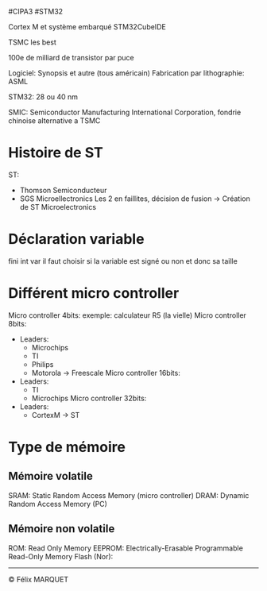 #CIPA3 #STM32

Cortex M et système embarqué
STM32CubeIDE

TSMC les best 

100e de milliard de transistor par puce

Logiciel: Synopsis et autre (tous américain)
Fabrication par lithographie: ASML

STM32: 28 ou 40 nm

SMIC: Semiconductor Manufacturing International Corporation, fondrie chinoise alternative a TSMC

# Histoire de ST
ST:
- Thomson Semiconducteur
- SGS Microellectronics
Les 2 en faillites, décision de fusion -> Création de ST Microelectronics

# Déclaration variable
fini int var
il faut choisir si la variable est signé ou non et donc sa taille

# Différent micro controller
Micro controller 4bits: exemple: calculateur R5 (la vielle)
Micro controller 8bits: 
- Leaders:
	- Microchips
	- TI
	- Philips
	- Motorola -> Freescale
Micro controller 16bits:
- Leaders:
	- TI
	- Microchips
Micro controller 32bits:
- Leaders:
	- CortexM -> ST

# Type de mémoire
## Mémoire volatile
SRAM: Static Random Access Memory (micro controller)
DRAM: Dynamic Random Access Memory (PC)
## Mémoire non volatile
ROM: Read Only Memory
EEPROM: Electrically-Erasable Programmable Read-Only Memory
Flash (Nor):

---
&copy; Félix MARQUET